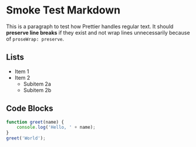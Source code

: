 # Smoke Test Markdown

This is a paragraph to test how Prettier handles regular text. It should **preserve line breaks** if they exist and not wrap lines unnecessarily because of `proseWrap: preserve`.

## Lists

- Item 1
- Item 2
  - Subitem 2a
  - Subitem 2b

## Code Blocks

```js
function greet(name) {
	console.log('Hello, ' + name);
}
greet('World');
```
